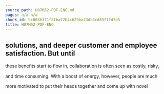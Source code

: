 ```yaml
---
source_path: H07M52-PDF-ENG.md
pages: n/a-n/a
chunk_id: bc8086371f31ba22b4c629ba23db3cd85f1fd7e5
title: H07M52-PDF-ENG
---
```

## solutions, and deeper customer and employee satisfaction. But until

these beneﬁts start to ﬂow in, collaboration is often seen as costly, risky,

and time consuming. With a boost of energy, however, people are much

more motivated to put their heads together and come up with novel
